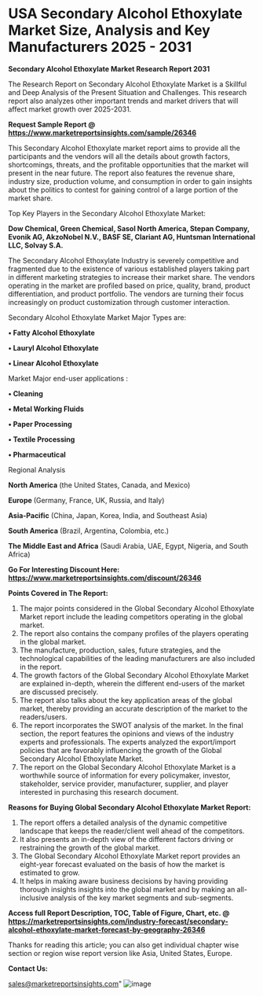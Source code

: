  # USA Secondary Alcohol Ethoxylate Market Size, Analysis and Key Manufacturers 2025 - 2031

<strong>Secondary Alcohol Ethoxylate Market Research Report 2031</strong>

The Research Report on Secondary Alcohol Ethoxylate Market is a Skillful and Deep Analysis of the Present Situation and Challenges. This research report also analyzes other important trends and market drivers that will affect market growth over 2025-2031.

<strong>Request Sample Report @ <a href=https://www.marketreportsinsights.com/sample/26346>https://www.marketreportsinsights.com/sample/26346</a></strong>

This Secondary Alcohol Ethoxylate market report aims to provide all the participants and the vendors will all the details about growth factors, shortcomings, threats, and the profitable opportunities that the market will present in the near future. The report also features the revenue share, industry size, production volume, and consumption in order to gain insights about the politics to contest for gaining control of a large portion of the market share.

Top Key Players in the Secondary Alcohol Ethoxylate Market:

<strong>Dow Chemical, Green Chemical, Sasol North America, Stepan Company, Evonik AG, AkzoNobel N.V., BASF SE, Clariant AG, Huntsman International LLC, Solvay S.A.</strong>

The Secondary Alcohol Ethoxylate Industry is severely competitive and fragmented due to the existence of various established players taking part in different marketing strategies to increase their market share. The vendors operating in the market are profiled based on price, quality, brand, product differentiation, and product portfolio. The vendors are turning their focus increasingly on product customization through customer interaction.

Secondary Alcohol Ethoxylate Market Major Types are:

<strong>• Fatty Alcohol Ethoxylate

• Lauryl Alcohol Ethoxylate

• Linear Alcohol Ethoxylate</strong>

Market Major end-user applications :

<strong>• Cleaning

• Metal Working Fluids

• Paper Processing

• Textile Processing

• Pharmaceutical</strong>

Regional Analysis

</u><strong><b>North America</b></strong> (the United States, Canada, and Mexico)

<strong><b>Europe </b></strong>(Germany, France, UK, Russia, and Italy)

<strong><b>Asia-Pacific</b></strong> (China, Japan, Korea, India, and Southeast Asia)

<strong><b>South America</b></strong> (Brazil, Argentina, Colombia, etc.)

<strong><b>The Middle East and Africa</b></strong> (Saudi Arabia, UAE, Egypt, Nigeria, and South Africa)

<strong>Go For Interesting Discount Here: <a href=https://www.marketreportsinsights.com/discount/26346>https://www.marketreportsinsights.com/discount/26346</a></strong>

<strong>Points Covered in The Report:</strong>
<ol>
  <li>The major points considered in the Global Secondary Alcohol Ethoxylate Market report include the leading competitors operating in the global market.</li>
  <li>The report also contains the company profiles of the players operating in the global market.</li>
  <li>The manufacture, production, sales, future strategies, and the technological capabilities of the leading manufacturers are also included in the report.</li>
  <li>The growth factors of the Global Secondary Alcohol Ethoxylate Market are explained in-depth, wherein the different end-users of the market are discussed precisely.</li>
  <li>The report also talks about the key application areas of the global market, thereby providing an accurate description of the market to the readers/users.</li>
  <li>The report incorporates the SWOT analysis of the market. In the final section, the report features the opinions and views of the industry experts and professionals. The experts analyzed the export/import policies that are favorably influencing the growth of the Global Secondary Alcohol Ethoxylate Market.</li>
  <li>The report on the Global Secondary Alcohol Ethoxylate Market is a worthwhile source of information for every policymaker, investor, stakeholder, service provider, manufacturer, supplier, and player interested in purchasing this research document.</li>
</ol>
<strong>Reasons for Buying Global Secondary Alcohol Ethoxylate Market Report:</strong>

<ol>
  <li>The report offers a detailed analysis of the dynamic competitive landscape that keeps the reader/client well ahead of the competitors.</li>
  <li>It also presents an in-depth view of the different factors driving or restraining the growth of the global market.</li>
  <li>The Global Secondary Alcohol Ethoxylate Market report provides an eight-year forecast evaluated on the basis of how the market is estimated to grow.</li>
  <li>It helps in making aware business decisions by having providing thorough insights insights into the global market and by making an all-inclusive analysis of the key market segments and sub-segments.</li>
</ol>
<strong>Access full Report Description, TOC, Table of Figure, Chart, etc. @ <a href=https://marketreportsinsights.com/industry-forecast/secondary-alcohol-ethoxylate-market-forecast-by-geography-26346>https://marketreportsinsights.com/industry-forecast/secondary-alcohol-ethoxylate-market-forecast-by-geography-26346</a></strong>


Thanks for reading this article; you can also get individual chapter wise section or region wise report version like Asia, United States, Europe.

<strong>Contact Us:</strong>

sales@marketreportsinsights.com"
![image](https://github.com/user-attachments/assets/de4afe98-3911-47fc-af9b-5a3ddd2497d6)
